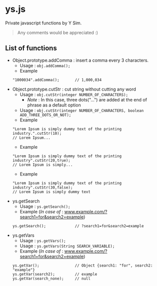 # ys.js
Private javascript functions by Y Sim.
> Any comments would be appreciated :)

## List of functions
- Object.prototype.addComma : insert a comma every 3 characters.
	- Usage : ``obj.addComma();``
	- Example
	```
	"1000034".addComma();		// 1,000,034
	```
- Object.prototype.cutStr : cut string without cutting any word
	- Usage : ``obj.cutStr(integer NUMBER_OF_CHARACTERS); `` 
		- *Note* : In this case, three dots("...") are added at the end of phrase as a default option
	- Usage : ``obj.cutStr(integer NUMBER_OF_CHARACTERS, boolean ADD_THREE_DOTS_OR_NOT);``
	- Example
	```
	"Lorem Ipsum is simply dummy text of the printing industry.".cutStr(10);	
	// Lorem Ipsum...
	```
	- Example
	```
	"Lorem Ipsum is simply dummy text of the printing industry".cutStr(20,true);	
	// Lorem Ipsum is simply...
	```
	- Example
	```
	"Lorem Ipsum is simply dummy text of the printing industry".cutStr(30,false);	
	// Lorem Ipsum is simply dummy text
	```
- ys.getSearch
	- Usage : ``ys.getSearch();``
	- Example (*In case of* : www.example.com/?search1=for&search2=example)
	```
	ys.getSearch();				// ?search1=for&search2=example
	```
- ys.getVars
	- Usage : ``ys.getVars();``
	- Usage : ``ys.getVars(String SEARCH_VARIABLE);``
	- Example (*In case of* : www.example.com/?search1=for&search2=example)
	```
	ys.getVar();				// Object {search1: "for", search2: "example"}
	ys.getVar(search2);			// example
	ys.getVar(search_none);		// null
	```